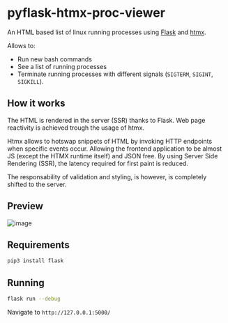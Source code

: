 # pyflask-htmx-proc-viewer

An HTML based list of linux running processes using [Flask](https://flask.palletsprojects.com/en/2.3.x/) and [htmx](https://htmx.org/).

Allows to:
  - Run new bash commands
  - See a list of running processes
  - Terminate running processes with different signals (`SIGTERM`, `SIGINT`, `SIGKILL`).


## How it works
The HTML is rendered in the server (SSR) thanks to Flask. 
Web page reactivity is achieved trough the usage of htmx.

Htmx allows to hotswap snippets of HTML by invoking HTTP endpoints when specific events occur.
Allowing the frontend application to be almost JS (except the HTMX runtime itself) and JSON free.
By using Server Side Rendering (SSR), the latency required for first paint is reduced.

The responsability of validation and styling, is however, is completely shifted to the server.


## Preview

![image](https://github.com/dparo/pyflask-htmx-proc-viewer/assets/30259883/12a366e4-7401-4796-845c-038107857c67)


## Requirements

```bash
pip3 install flask
```

## Running

```bash
flask run --debug
```

Navigate to `http://127.0.0.1:5000/`
